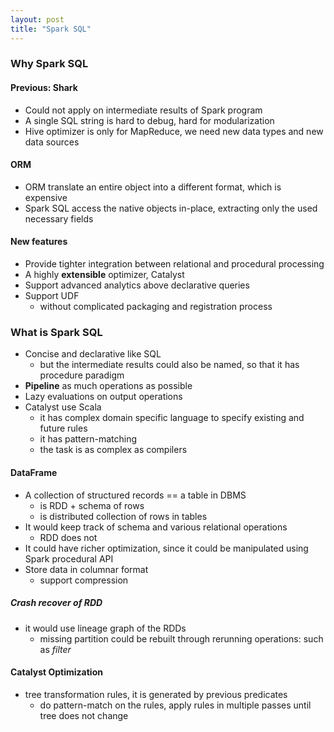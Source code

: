 ```yaml
---
layout: post
title: "Spark SQL"
---
```


### Why Spark SQL
#### Previous: Shark
* Could not apply on intermediate results of Spark program
* A single SQL string is hard to debug, hard for modularization
* Hive optimizer is only for MapReduce, we need new data types and new data sources

#### ORM
* ORM translate an entire object into a different format, which is expensive
* Spark SQL access the native objects in-place, extracting only the used necessary fields

#### New features
* Provide tighter integration between relational and procedural processing
* A highly **extensible** optimizer, Catalyst
* Support advanced analytics above declarative queries
* Support UDF
    * without complicated packaging and registration process

### What is Spark SQL
* Concise and declarative like SQL
    * but the intermediate results could also be named, so that it has procedure paradigm
* **Pipeline** as much operations as possible
* Lazy evaluations on output operations
* Catalyst use Scala
    * it has complex domain specific language to specify existing and future rules
    * it has pattern-matching
    * the task is as complex as compilers

#### DataFrame
* A collection of structured records == a table in DBMS
    * is RDD + schema of rows
    * is distributed collection of rows in tables
* It would keep track of schema and various relational operations
    * RDD does not
* It could have richer optimization, since it could be manipulated using Spark procedural API
* Store data in columnar format
    * support compression

##### Crash recover of RDD
* it would use lineage graph of the RDDs
    * missing partition could be rebuilt through rerunning operations: such as *filter*

#### Catalyst Optimization
* tree transformation rules, it is generated by previous predicates
    * do pattern-match on the rules, apply rules in multiple passes until tree does not change